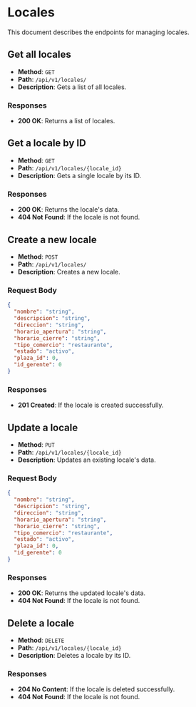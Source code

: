 # Locales

This document describes the endpoints for managing locales.

## Get all locales

- **Method**: `GET`
- **Path**: `/api/v1/locales/`
- **Description**: Gets a list of all locales.

### Responses

- **200 OK**: Returns a list of locales.

## Get a locale by ID

- **Method**: `GET`
- **Path**: `/api/v1/locales/{locale_id}`
- **Description**: Gets a single locale by its ID.

### Responses

- **200 OK**: Returns the locale's data.
- **404 Not Found**: If the locale is not found.

## Create a new locale

- **Method**: `POST`
- **Path**: `/api/v1/locales/`
- **Description**: Creates a new locale.

### Request Body

```json
{
  "nombre": "string",
  "descripcion": "string",
  "direccion": "string",
  "horario_apertura": "string",
  "horario_cierre": "string",
  "tipo_comercio": "restaurante",
  "estado": "activo",
  "plaza_id": 0,
  "id_gerente": 0
}
```

### Responses

- **201 Created**: If the locale is created successfully.

## Update a locale

- **Method**: `PUT`
- **Path**: `/api/v1/locales/{locale_id}`
- **Description**: Updates an existing locale's data.

### Request Body

```json
{
  "nombre": "string",
  "descripcion": "string",
  "direccion": "string",
  "horario_apertura": "string",
  "horario_cierre": "string",
  "tipo_comercio": "restaurante",
  "estado": "activo",
  "plaza_id": 0,
  "id_gerente": 0
}
```

### Responses

- **200 OK**: Returns the updated locale's data.
- **404 Not Found**: If the locale is not found.

## Delete a locale

- **Method**: `DELETE`
- **Path**: `/api/v1/locales/{locale_id}`
- **Description**: Deletes a locale by its ID.

### Responses

- **204 No Content**: If the locale is deleted successfully.
- **404 Not Found**: If the locale is not found.